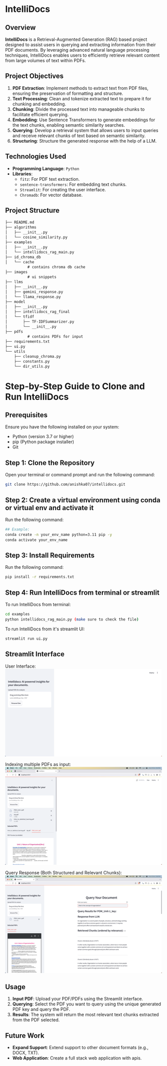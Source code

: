 # IntelliDocs

## Overview

**IntelliDocs** is a Retrieval-Augmented Generation (RAG) based project designed to assist users in querying and extracting information from their PDF documents. By leveraging advanced natural language processing techniques, IntelliDocs enables users to efficiently retrieve relevant content from large volumes of text within PDFs.

## Project Objectives

1. **PDF Extraction**: Implement methods to extract text from PDF files, ensuring the preservation of formatting and structure.
2. **Text Processing**: Clean and tokenize extracted text to prepare it for chunking and embedding.
3. **Chunking**: Divide the processed text into manageable chunks to facilitate efficient querying.
4. **Embedding**: Use Sentence Transformers to generate embeddings for the text chunks, enabling semantic similarity searches.
5. **Querying**: Develop a retrieval system that allows users to input queries and receive relevant chunks of text based on semantic similarity.
6. **Structuring**: Structure the generated response with the help of a LLM.

## Technologies Used

- **Programming Language**: `Python`
- **Libraries**:
  - `fitz`: For PDF text extraction.
  - `sentence-transformers`: For embedding text chunks.
  - `Streamlit`: For creating the user interface.
  - `Chromadb`: For vector database.

## Project Structure

```plaintext
├── README.md
├── algorithms
│   ├── __init__.py
│   └── cosine_similarity.py
├── examples
│   ├── __init__.py
│   └── intellidocs_rag_main.py
├── id_chroma_db
│   └── cache
          # contains chroma db cache
├── images
          # ui snippets
├── llms
│   ├── __init__.py
│   ├── gemini_response.py
│   └── llama_response.py
├── model
│   ├── __init__.py
│   ├── intellidocs_rag_final
│   └── tfidf
│       ├── TF-IDFSummarizer.py
│       └── __init__.py
├── pdfs
          # contains PDFs for input
├── requirements.txt
├── ui.py
└── utils
    ├── cleanup_chroma.py
    ├── constants.py
    └── dir_utils.py
```

# Step-by-Step Guide to Clone and Run IntelliDocs

## Prerequisites

Ensure you have the following installed on your system:
- Python (version 3.7 or higher)
- pip (Python package installer)
- Git

## Step 1: Clone the Repository

Open your terminal or command prompt and run the following command:

```bash
git clone https://github.com/anishka07/intellidocs.git
```

## Step 2: Create a virtual environment using conda or virtual env and activate it

Run the following command:

```bash
## Example:
conda create -n your_env_name python=3.11 pip -y
conda activate your_env_name 
```

## Step 3: Install Requirements

Run the following command:

```bash
pip install -r requirements.txt
```

## Step 4: Run IntelliDocs from terminal or streamlit

To run IntelliDocs from terminal:

```bash
cd examples
python intellidocs_rag_main.py (make sure to check the file)
```

To run IntelliDocs from it's streamlit UI:

```bash
streamlit run ui.py
```

## Streamlit Interface
User Interface:
![User Interface](images/blabla.png)

Indexing multiple PDFs as input:
![Indexing multiple PDFs as input](images/def.png)

Query Response (Both Structured and Relevant Chunks):
![Query Response (Both structured and relevant chunks)](images/blabla2.png)
## Usage

1. **Input PDF**: Upload your PDF/PDFs using the Streamlit interface.
2. **Querying**: Select the PDF you want to query using the unique generated PDF key and query the PDF.
3. **Results**: The system will return the most relevant text chunks extracted from the PDF selected.

## Future Work

- **Expand Support**: Extend support to other document formats (e.g., DOCX, TXT).
- **Web Application**: Create a full stack web application with apis.


